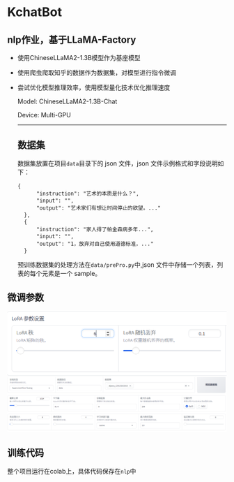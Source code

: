 # KchatBot
nlp作业，基于LLaMA-Factory
---
* 使用ChineseLLaMA2-1.3B模型作为基座模型
* 使用爬虫爬取知乎的数据作为数据集，对模型进行指令微调
* 尝试优化模型推理效率，使用模型量化技术优化推理速度

    Model: ChineseLLaMA2-1.3B-Chat
  
    Device: Multi-GPU

  ---
  ## 数据集
  
  数据集放置在项目`data`目录下的 json 文件，json 文件示例格式和字段说明如下：
  
  ```
  {
        "instruction": "艺术的本质是什么？",
        "input": "",
        "output": "艺术家们有想让时间停止的欲望。..."
    },
    {
        "instruction": "家人得了帕金森病多年...",
        "input": "",
        "output": "1，放弃对自己使用道德标准，..."
    }
  ```

    预训练数据集的处理方法在`data/prePro.py`中,json 文件中存储一个列表，列表的每个元素是一个 sample。
## 微调参数
![1](data/1.png)
![2](data/2.png)
## 训练代码
整个项目运行在colab上，具体代码保存在`nlp`中

